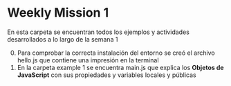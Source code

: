 # Weekly Mission 1

En esta carpeta se encuentran todos los ejemplos y actividades desarrollados a lo largo de la semana 1

0. Para comprobar la correcta instalación del entorno se creó el archivo hello.js que contiene una impresión en la terminal
1. En la carpeta example 1 se encuentra main.js que explica los **Objetos de JavaScript** con sus propiedades y variables locales y públicas
